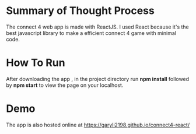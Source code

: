 # Summary of Thought Process
The connect 4 web app is made with ReactJS. I used React because it's the best javascript library to make a efficient connect 4 game with minimal code. 
# How To Run
After downloading the app , in the project directory run **npm install** followed by **npm start** to view the page on your localhost.
# Demo
The app is also hosted online at https://garyli2198.github.io/connect4-react/ 